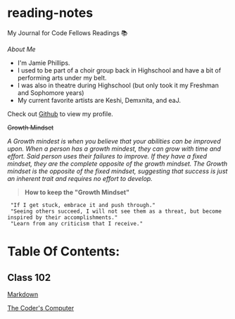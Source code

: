 # reading-notes

My Journal for Code Fellows Readings 📚

*About Me*

- I'm Jamie Phillips.
- I used to be part of a choir group back in Highschool and have a bit of performing arts under my belt.
- I was also in theatre during Highschool (but only took it my Freshman and Sophomore years)
- My current favorite artists are Keshi, Demxnita, and eaJ. 

Check out [Github](https://github.com/jamiephillips212/) to view my profile.

~~Growth Mindset~~

*A Growth mindest is when you believe that your abilities can be improved upon. When a person has a growth mindest, they can grow with time and effort. Said person uses their failures to improve. If they have a fixed mindset, they are the complete opposite of the growth mindset. The Growth mindset is the opposite of the fixed mindset, suggesting that success is just an inherent trait and requires no effort to develop.*


> **How to keep the "Growth Mindset"**

     "If I get stuck, embrace it and push through."
     "Seeing others succeed, I will not see them as a threat, but become inspired by their accomplishments."
     "Learn from any criticism that I receive."
     
# Table Of Contents:

## Class 102

[Markdown](https://jamiephillips212.github.io/reading-notes/markdown)

[The Coder's Computer](https://jamiephillips212.github.io/reading-notes/the-coders-computer)
